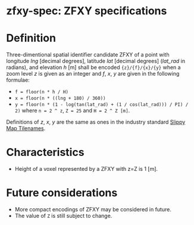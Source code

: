 # zfxy-spec: ZFXY specifications

# Definition
Three-dimentional spatial identifier candidate ZFXY of a point with longitude _lng_ [decimal degrees], latitude _lat_ [decimal degrees] (_lat_rad_ in radians), and elevation _h_ [m] shall be encoded `{z}/{f}/{x}/{y}` when a zoom level _z_ is given as an integer and _f_, _x_, _y_ are given in the following formulae: 
- `f = floor(n * h / H)`
- `x = floor(n * ((lng + 180) / 360))`
- `y = floor(n * (1 - log(tan(lat_rad) + (1 / cos(lat_rad))) / PI) / 2)`
where `n = 2 ^ z`, `Z = 25` and `H = 2 ^ Z [m]`.

Definitions of _z_, _x_, _y_ are the same as ones in the industry standard [Slippy Map Tilenames](https://wiki.openstreetmap.org/wiki/Slippy_map_tilenames).

# Characteristics
- Height of a voxel represented by a ZFXY with z=Z is 1 [m].

# Future considerations
- More compact encodings of ZFXY may be considered in future. 
- The value of `Z` is still subject to change.

